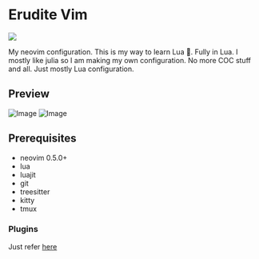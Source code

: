 <p align=center><h1> Erudite Vim </h1></p>
<img src="https://github.com/uncomfyhalomacro/erudite-vim/blob/main/screenshots/logo.png"></img>



My neovim configuration. This is my way to learn Lua 🌙. Fully in Lua. I mostly like julia so I am making my own configuration. No more COC stuff and all. Just mostly Lua configuration.

## Preview
![Image](https://github.com/uncomfyhalomacro/erudite-vim/blob/main/screenshots/dashboard.png)
![Image](https://github.com/uncomfyhalomacro/erudite-vim/blob/main/screenshots/rust_julia.png)

## Prerequisites

- neovim 0.5.0+
- lua
- luajit
- git
- treesitter
- kitty
- tmux

### Plugins

Just refer [here](https://github.com/uncomfyhalomacro/erudite-vim/blob/main/lua/plugins.lua)
